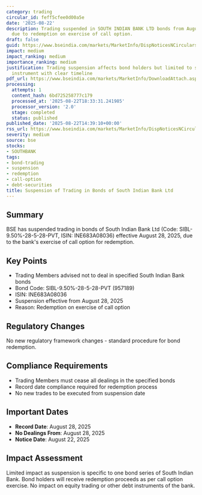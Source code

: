 ```yaml
---
category: trading
circular_id: feff5cfee0d00a5e
date: '2025-08-22'
description: Trading suspended in SOUTH INDIAN BANK LTD bonds from August 28, 2025
  due to redemption on exercise of call option.
draft: false
guid: https://www.bseindia.com/markets/MarketInfo/DispNoticesNCirculars.aspx?Noticeid={1818041C-C601-4BA7-99D2-8234D581AA17}&noticeno=20250822-65&dt=08/22/2025&icount=65&totcount=86&flag=0
impact: medium
impact_ranking: medium
importance_ranking: medium
justification: Trading suspension affects bond holders but limited to specific debt
  instrument with clear timeline
pdf_url: https://www.bseindia.com/markets/MarketInfo/DownloadAttach.aspx?id=20250822-65&attachedId=
processing:
  attempts: 1
  content_hash: 6bd725258777c179
  processed_at: '2025-08-22T18:33:31.241985'
  processor_version: '2.0'
  stage: completed
  status: published
published_date: '2025-08-22T14:39:10+00:00'
rss_url: https://www.bseindia.com/markets/MarketInfo/DispNoticesNCirculars.aspx?Noticeid={1818041C-C601-4BA7-99D2-8234D581AA17}&noticeno=20250822-65&dt=08/22/2025&icount=65&totcount=86&flag=0
severity: medium
source: bse
stocks:
- SOUTHBANK
tags:
- bond-trading
- suspension
- redemption
- call-option
- debt-securities
title: Suspension of Trading in Bonds of South Indian Bank Ltd
---
```


## Summary

BSE has suspended trading in bonds of South Indian Bank Ltd (Code: SIBL-9.50%-28-5-28-PVT, ISIN: INE683A08036) effective August 28, 2025, due to the bank's exercise of call option for redemption.

## Key Points

- Trading Members advised not to deal in specified South Indian Bank bonds
- Bond Code: SIBL-9.50%-28-5-28-PVT (957189)
- ISIN: INE683A08036
- Suspension effective from August 28, 2025
- Reason: Redemption on exercise of call option

## Regulatory Changes

No new regulatory framework changes - standard procedure for bond redemption.

## Compliance Requirements

- Trading Members must cease all dealings in the specified bonds
- Record date compliance required for redemption process
- No new trades to be executed from suspension date

## Important Dates

- **Record Date**: August 28, 2025
- **No Dealings From**: August 28, 2025
- **Notice Date**: August 22, 2025

## Impact Assessment

Limited impact as suspension is specific to one bond series of South Indian Bank. Bond holders will receive redemption proceeds as per call option exercise. No impact on equity trading or other debt instruments of the bank.